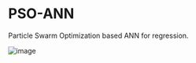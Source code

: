 # PSO-ANN
Particle Swarm Optimization based ANN for regression.

![image](https://user-images.githubusercontent.com/47632884/166126665-7b5bbf39-4b36-48b3-b399-be1962edda05.png)
